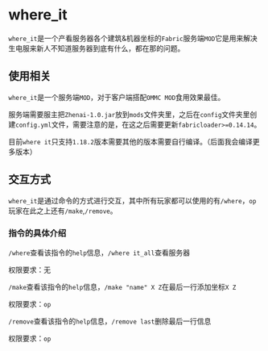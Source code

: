# where_it

`where_it`是一个产看服务器各个建筑&机器坐标的`Fabric`服务端`MOD`它是用来解决生电服来新人不知道服务器到底有什么，都在那的问题。

## 使用相关

`where_it`是一个服务端`MOD`，对于客户端搭配`OMMC MOD`食用效果最佳。

服务端需要服主把`Zhenai-1.0.jar`放到`mods`文件夹里，之后在`config`文件夹里创建`config.yml`文件，需要注意的是，在这之后需要更新`fabricloader>=0.14.14`。

目前`where it`只支持`1.18.2`版本需要其他的版本需要自行编译。（后面我会编译更多版本）

## 交互方式

`where_it`是通过命令的方式进行交互，其中所有玩家都可以使用的有`/where`，`op`玩家在此之上还有`/make`,`/remove`。

### 指令的具体介绍

`/where`查看该指令的`help`信息，`/where it_all`查看服务器

权限要求：无



`/make`查看该指令的`help`信息，`/make "name" X Z`在最后一行添加坐标`X Z`

权限要求：`op`



`/remove`查看该指令的`help`信息，`/remove last`删除最后一行信息

权限要求：`op`

